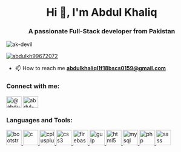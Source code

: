 <h1 align="center">Hi 👋, I'm Abdul Khaliq</h1>
<h3 align="center">A passionate Full-Stack developer from Pakistan</h3>

<p align="left"> <img src="https://komarev.com/ghpvc/?username=ak-devil&label=Profile%20views&color=0e75b6&style=flat" alt="ak-devil" /> </p>

<p align="left"> <a href="https://twitter.com/abdulkh99672072" target="blank"><img src="https://img.shields.io/twitter/follow/abdulkh99672072?logo=twitter&style=for-the-badge" alt="abdulkh99672072" /></a> </p>

- 📫 How to reach me **abdulkhaliql1f18bscs0159@gmail.com**

<h3 align="left">Connect with me:</h3>
<p align="left">
<a href="https://twitter.com/@abdulkh99672072" target="blank"><img align="center" src="https://cdn.jsdelivr.net/npm/simple-icons@3.0.1/icons/twitter.svg" alt="@abdulkh99672072" height="30" width="40" /></a>
<a href="https://linkedin.com/in/abdul-khaliq-89452b1a9" target="blank"><img align="center" src="https://cdn.jsdelivr.net/npm/simple-icons@3.0.1/icons/linkedin.svg" alt="abdul-khaliq-89452b1a9" height="30" width="40" /></a>
</p>

<h3 align="left">Languages and Tools:</h3>
<p align="left"> <a href="https://getbootstrap.com" target="_blank"> <img src="https://devicons.github.io/devicon/devicon.git/icons/bootstrap/bootstrap-plain.svg" alt="bootstrap" width="40" height="40"/> </a> <a href="https://www.cprogramming.com/" target="_blank"> <img src="https://devicons.github.io/devicon/devicon.git/icons/c/c-original.svg" alt="c" width="40" height="40"/> </a> <a href="https://www.w3schools.com/cpp/" target="_blank"> <img src="https://devicons.github.io/devicon/devicon.git/icons/cplusplus/cplusplus-original.svg" alt="cplusplus" width="40" height="40"/> </a> <a href="https://www.w3schools.com/css/" target="_blank"> <img src="https://devicons.github.io/devicon/devicon.git/icons/css3/css3-original-wordmark.svg" alt="css3" width="40" height="40"/> </a> <a href="https://firebase.google.com/" target="_blank"> <img src="https://www.vectorlogo.zone/logos/firebase/firebase-icon.svg" alt="firebase" width="40" height="40"/> </a> <a href="https://gulpjs.com" target="_blank"> <img src="https://devicons.github.io/devicon/devicon.git/icons/gulp/gulp-plain.svg" alt="gulp" width="40" height="40"/> </a> <a href="https://www.w3.org/html/" target="_blank"> <img src="https://devicons.github.io/devicon/devicon.git/icons/html5/html5-original-wordmark.svg" alt="html5" width="40" height="40"/> </a> <a href="https://www.mysql.com/" target="_blank"> <img src="https://devicons.github.io/devicon/devicon.git/icons/mysql/mysql-original-wordmark.svg" alt="mysql" width="40" height="40"/> </a> <a href="https://www.php.net" target="_blank"> <img src="https://devicons.github.io/devicon/devicon.git/icons/php/php-original.svg" alt="php" width="40" height="40"/> </a> <a href="https://sass-lang.com" target="_blank"> <img src="https://devicons.github.io/devicon/devicon.git/icons/sass/sass-original.svg" alt="sass" width="40" height="40"/> </a> </p>
